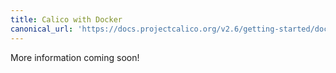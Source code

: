 ```yaml
---
title: Calico with Docker
canonical_url: 'https://docs.projectcalico.org/v2.6/getting-started/docker/'
---
```

More information coming soon!
